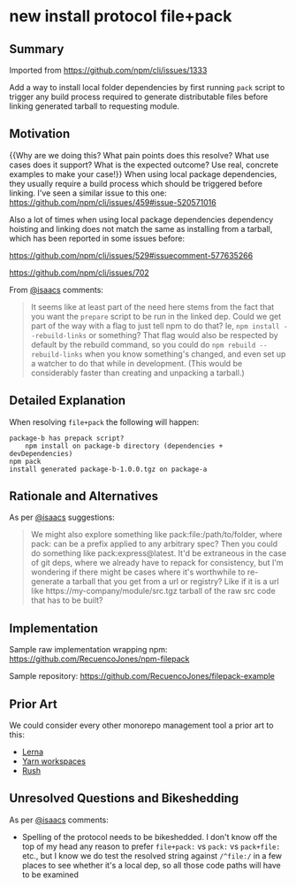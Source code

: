 # new install protocol file+pack

## Summary

Imported from https://github.com/npm/cli/issues/1333

Add a way to install local folder dependencies by first running `pack` script to trigger any build process required to generate distributable files before linking generated tarball to requesting module.

## Motivation

{{Why are we doing this? What pain points does this resolve? What use cases does it support? What is the expected outcome? Use real, concrete examples to make your case!}}
When using local package dependencies, they usually require a build process which should be triggered before linking. I've seen a similar issue to this one: https://github.com/npm/cli/issues/459#issue-520571016

Also a lot of times when using local package dependencies dependency hoisting and linking does not match the same as installing from a tarball, which has been reported in some issues before:

https://github.com/npm/cli/issues/529#issuecomment-577635266

https://github.com/npm/cli/issues/702

From [@isaacs](https://github.com/isaacs) comments:

> It seems like at least part of the need here stems from the fact that you want the `prepare` script to be run in the linked dep.  Could we get part of the way with a flag to just tell npm to do that?  Ie, `npm install --rebuild-links` or something?  That flag would also be respected by default by the rebuild command, so you could do `npm rebuild --rebuild-links` when you know something's changed, and even set up a watcher to do that while in development.  (This would be considerably faster than creating and unpacking a tarball.)

## Detailed Explanation

When resolving `file+pack` the following will happen:

```
package-b has prepack script?
    npm install on package-b directory (dependencies + devDependencies)
npm pack
install generated package-b-1.0.0.tgz on package-a
```

## Rationale and Alternatives

As per [@isaacs](https://github.com/isaacs) suggestions:

> We might also explore something like pack:file:/path/to/folder, where pack: can be a prefix applied to any arbitrary spec? Then you could do something like pack:express@latest. It'd be extraneous in the case of git deps, where we already have to repack for consistency, but I'm wondering if there might be cases where it's worthwhile to re-generate a tarball that you get from a url or registry? Like if it is a url like https://my-company/module/src.tgz tarball of the raw src code that has to be built?

## Implementation

Sample raw implementation wrapping npm: https://github.com/RecuencoJones/npm-filepack

Sample repository: https://github.com/RecuencoJones/filepack-example


## Prior Art

We could consider every other monorepo management tool a prior art to this:

- [Lerna](https://github.com/lerna/lerna)
- [Yarn workspaces](https://classic.yarnpkg.com/en/docs/workspaces/)
- [Rush](https://github.com/microsoft/rushstack/tree/master/apps/rush)

## Unresolved Questions and Bikeshedding

As per [@isaacs](https://github.com/isaacs) comments:

- Spelling of the protocol needs to be bikeshedded. I don't know off the top of my head any reason to prefer `file+pack:` vs `pack:` vs `pack+file:` etc., but I know we do test the resolved string against `/^file:/` in a few places to see whether it's a local dep, so all those code paths will have to be examined
